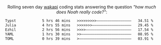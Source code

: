 <p align="center">Rolling seven day <a href="https://wakapi.dev/"/>wakapi</a> coding stats answering the question <i>"how much does Noah really code?"</i>:</p>
<!--START_SECTION:waka-->

```txt
Typst            5 hrs 46 mins   >>>>>>>>>————————————————   34.51 %
Julia            4 hrs 55 mins   >>>>>>>——————————————————   29.45 %
Ezhil            2 hrs 56 mins   >>>>—————————————————————   17.54 %
YAML             1 hrs 30 mins   >>———————————————————————   08.95 %
TOML             0 hrs 39 mins   >————————————————————————   03.91 %
```

<!--END_SECTION:waka-->
